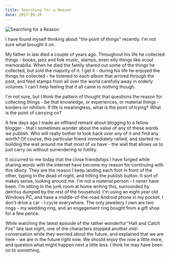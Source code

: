 ```yaml
---
title: Searching for a Reason
date: 2017-09-20
---
```


![Searching for a Reason](https://source.unsplash.com/2aFp6EWWs58/1600x900)

I have found myself thinking about "the point of things" recently. I'm not sure what brought it on.

My father in law died a couple of years ago. Throughout his life he collected things - books, jazz and folk music, stamps, even silly things like scout memorabilia. When he died the family shared out some of the things he collected, but sold the majority of it. I get it - during his life he enjoyed the things he collected - he listened to each album that arrived through the post, and filed stamps from all over the world carefully away in orderly volumes. I can't help feeling that it all came to nothing though.

I'm not sure, but I think the pattern of thought that questions the reason for collecting things - be that knowledge, or experiences, or material things - borders on nihilism. If life is meaningless, what is the point of trying? What is the point of carrying on?

A few days ago I made an offhand remark about blogging to a fellow blogger - that I sometimes wonder about the value of any of these words we publish. Who will really bother to look back over any of it and find any worth? Of course, this particular friend immediately rallied, and started re-building the wall around me that most of us have - the wall that allows us to just carry on without surrendering to futility.

It occurred to me today that the close friendships I have forged while sharing words with the internet have become my reason for continuing with this idiocy. They are the reason I keep landing each foot in front of the other, typing in the dead of night, and hitting the publish button. It sort of makes sense, looking around me. I'm not a material person - I never have been. I'm sitting in the junk room at home writing this, surrounded by detritus dumped by the rest of the household. I'm using an eight year old Windows PC, and have a middle-of-the-road Android phone in my pocket. I don't drive a car - I cycle everywhere. The only jewellery I own are two rings - my wedding ring, and an engagement ring bought from a gift shop for a few pence.

While watching the latest episode of the rather wonderful "Halt and Catch Fire" late last night, one of the characters stopped another mid-conversation while they worried about the future, and explained that we are here - we are in the future right now. We should enjoy the now a little more, and question what might happen next a little less. I think he may have been on to something.